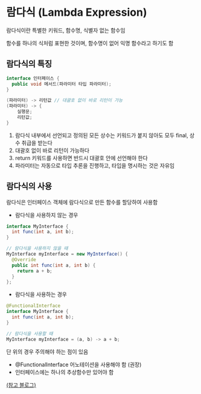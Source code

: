 # 람다식 (Lambda Expression)

람다식이란 특별한 키워드, 함수명, 식별자 없는 함수임

함수를 하나의 식처럼 표현한 것이며, 함수명이 없어 익명 함수라고 하기도 함

## 람다식의 특징

```Java
interface 인터페이스 {
  public void 메서드(파라미터 타입 파라미터);
}

(파라미터) -> 리턴값 // 대괄호 없이 바로 리턴이 가능
(파라미터) -> {
    실행문;
    리턴값;
}
```

1. 람다식 내부에서 선언되고 정의된 모든 상수는 키워드가 붙지 않아도 모두 final, 상수 취급을 받는다
2. 대괄호 없이 바로 리턴이 가능하다
3. return 키워드를 사용하면 반드시 대괄호 안에 선언해야 한다
4. 파라미터는 자동으로 타입 추론을 진행하고, 타입을 명시하는 것은 자유임

## 람다식의 사용

람다식은 인터페이스 객체에 람다식으로 만든 함수를 할당하여 사용함

- 람다식을 사용하지 않는 경우
```Java
interface MyInterface {
  int func(int a, int b);
}

// 람다식을 사용하지 않을 때
MyInterface myInterface = new MyInterface() {
  @Override
  public int func(int a, int b) {
    return a + b;
  }
};
```

- 람다식을 사용하는 경우
```Java
@FunctionalInterface
interface MyInterface {
  int func(int a, int b);
}

// 람다식을 사용할 때
MyInterface myInterface = (a, b) -> a + b;
```

단 위의 경우 주의해야 하는 점이 있음

- @FunctionalInterface 어노테이션을 사용해야 함 (권장)
- 인터페이스에는 하나의 추상함수만 있어야 함

[(참고 블로그)](https://mangkyu.tistory.com/113)